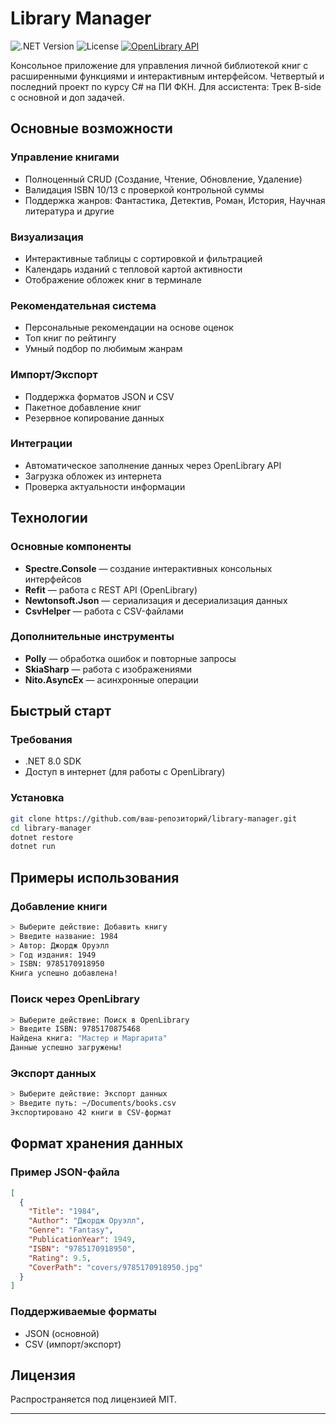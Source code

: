 # Library Manager

![.NET Version](https://img.shields.io/badge/.NET-8.0-purple)
![License](https://img.shields.io/badge/License-MIT-green)
[![OpenLibrary API](https://img.shields.io/badge/API-OpenLibrary-blue)](https://openlibrary.org)

Консольное приложение для управления личной библиотекой книг с расширенными функциями и интерактивным интерфейсом.
Четвертый и последний проект по курсу C# на ПИ ФКН.
Для ассистента: Трек B-side с основной и доп задачей.

## Основные возможности

### Управление книгами
- Полноценный CRUD (Создание, Чтение, Обновление, Удаление)
- Валидация ISBN 10/13 с проверкой контрольной суммы
- Поддержка жанров: Фантастика, Детектив, Роман, История, Научная литература и другие

### Визуализация
- Интерактивные таблицы с сортировкой и фильтрацией
- Календарь изданий с тепловой картой активности
- Отображение обложек книг в терминале

### Рекомендательная система
- Персональные рекомендации на основе оценок
- Топ книг по рейтингу
- Умный подбор по любимым жанрам

### Импорт/Экспорт
- Поддержка форматов JSON и CSV
- Пакетное добавление книг
- Резервное копирование данных

### Интеграции
- Автоматическое заполнение данных через OpenLibrary API
- Загрузка обложек из интернета
- Проверка актуальности информации

## Технологии

### Основные компоненты
- **Spectre.Console** — создание интерактивных консольных интерфейсов
- **Refit** — работа с REST API (OpenLibrary)
- **Newtonsoft.Json** — сериализация и десериализация данных
- **CsvHelper** — работа с CSV-файлами

### Дополнительные инструменты
- **Polly** — обработка ошибок и повторные запросы
- **SkiaSharp** — работа с изображениями
- **Nito.AsyncEx** — асинхронные операции

## Быстрый старт

### Требования
- .NET 8.0 SDK
- Доступ в интернет (для работы с OpenLibrary)

### Установка
```bash
git clone https://github.com/ваш-репозиторий/library-manager.git
cd library-manager
dotnet restore
dotnet run
```

## Примеры использования

### Добавление книги
```bash
> Выберите действие: Добавить книгу
> Введите название: 1984
> Автор: Джордж Оруэлл
> Год издания: 1949
> ISBN: 9785170918950
Книга успешно добавлена!
```

### Поиск через OpenLibrary
```bash
> Выберите действие: Поиск в OpenLibrary
> Введите ISBN: 9785170875468
Найдена книга: "Мастер и Маргарита"
Данные успешно загружены!
```

### Экспорт данных
```bash
> Выберите действие: Экспорт данных
> Введите путь: ~/Documents/books.csv
Экспортировано 42 книги в CSV-формат
```

## Формат хранения данных

### Пример JSON-файла
```json
[
  {
    "Title": "1984",
    "Author": "Джордж Оруэлл",
    "Genre": "Fantasy",
    "PublicationYear": 1949,
    "ISBN": "9785170918950",
    "Rating": 9.5,
    "CoverPath": "covers/9785170918950.jpg"
  }
]
```

### Поддерживаемые форматы
- JSON (основной)
- CSV (импорт/экспорт)

## Лицензия

Распространяется под лицензией MIT.

---
